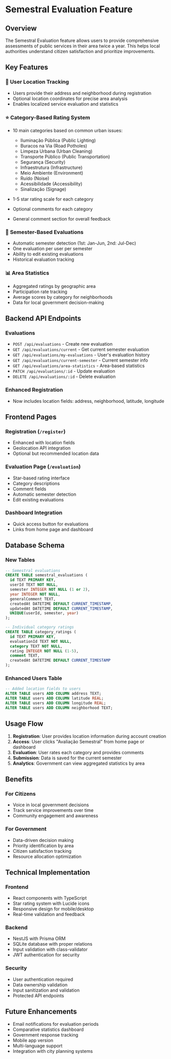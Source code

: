 # Semestral Evaluation Feature

## Overview

The Semestral Evaluation feature allows users to provide comprehensive assessments of public services in their area twice a year. This helps local authorities understand citizen satisfaction and prioritize improvements.

## Key Features

### 📍 **User Location Tracking**

- Users provide their address and neighborhood during registration
- Optional location coordinates for precise area analysis
- Enables localized service evaluation and statistics

### ⭐ **Category-Based Rating System**

- 10 main categories based on common urban issues:

  - Iluminação Pública (Public Lighting)
  - Buracos na Via (Road Potholes)
  - Limpeza Urbana (Urban Cleaning)
  - Transporte Público (Public Transportation)
  - Segurança (Security)
  - Infraestrutura (Infrastructure)
  - Meio Ambiente (Environment)
  - Ruído (Noise)
  - Acessibilidade (Accessibility)
  - Sinalização (Signage)

- 1-5 star rating scale for each category
- Optional comments for each category
- General comment section for overall feedback

### 📅 **Semester-Based Evaluations**

- Automatic semester detection (1st: Jan-Jun, 2nd: Jul-Dec)
- One evaluation per user per semester
- Ability to edit existing evaluations
- Historical evaluation tracking

### 📊 **Area Statistics**

- Aggregated ratings by geographic area
- Participation rate tracking
- Average scores by category for neighborhoods
- Data for local government decision-making

## Backend API Endpoints

### Evaluations

- `POST /api/evaluations` - Create new evaluation
- `GET /api/evaluations/current` - Get current semester evaluation
- `GET /api/evaluations/my-evaluations` - User's evaluation history
- `GET /api/evaluations/current-semester` - Current semester info
- `GET /api/evaluations/area-statistics` - Area-based statistics
- `PATCH /api/evaluations/:id` - Update evaluation
- `DELETE /api/evaluations/:id` - Delete evaluation

### Enhanced Registration

- Now includes location fields: address, neighborhood, latitude, longitude

## Frontend Pages

### Registration (`/register`)

- Enhanced with location fields
- Geolocation API integration
- Optional but recommended location data

### Evaluation Page (`/evaluation`)

- Star-based rating interface
- Category descriptions
- Comment fields
- Automatic semester detection
- Edit existing evaluations

### Dashboard Integration

- Quick access button for evaluations
- Links from home page and dashboard

## Database Schema

### New Tables

```sql
-- Semestral evaluations
CREATE TABLE semestral_evaluations (
  id TEXT PRIMARY KEY,
  userId TEXT NOT NULL,
  semester INTEGER NOT NULL (1 or 2),
  year INTEGER NOT NULL,
  generalComment TEXT,
  createdAt DATETIME DEFAULT CURRENT_TIMESTAMP,
  updatedAt DATETIME DEFAULT CURRENT_TIMESTAMP,
  UNIQUE(userId, semester, year)
);

-- Individual category ratings
CREATE TABLE category_ratings (
  id TEXT PRIMARY KEY,
  evaluationId TEXT NOT NULL,
  category TEXT NOT NULL,
  rating INTEGER NOT NULL (1-5),
  comment TEXT,
  createdAt DATETIME DEFAULT CURRENT_TIMESTAMP
);
```

### Enhanced Users Table

```sql
-- Added location fields to users
ALTER TABLE users ADD COLUMN address TEXT;
ALTER TABLE users ADD COLUMN latitude REAL;
ALTER TABLE users ADD COLUMN longitude REAL;
ALTER TABLE users ADD COLUMN neighborhood TEXT;
```

## Usage Flow

1. **Registration**: User provides location information during account creation
2. **Access**: User clicks "Avaliação Semestral" from home page or dashboard
3. **Evaluation**: User rates each category and provides comments
4. **Submission**: Data is saved for the current semester
5. **Analytics**: Government can view aggregated statistics by area

## Benefits

### For Citizens

- Voice in local government decisions
- Track service improvements over time
- Community engagement and awareness

### For Government

- Data-driven decision making
- Priority identification by area
- Citizen satisfaction tracking
- Resource allocation optimization

## Technical Implementation

### Frontend

- React components with TypeScript
- Star rating system with Lucide icons
- Responsive design for mobile/desktop
- Real-time validation and feedback

### Backend

- NestJS with Prisma ORM
- SQLite database with proper relations
- Input validation with class-validator
- JWT authentication for security

### Security

- User authentication required
- Data ownership validation
- Input sanitization and validation
- Protected API endpoints

## Future Enhancements

- Email notifications for evaluation periods
- Comparative statistics dashboard
- Government response tracking
- Mobile app version
- Multi-language support
- Integration with city planning systems
